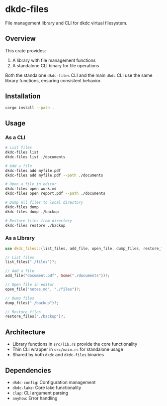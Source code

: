 # dkdc-files

File management library and CLI for dkdc virtual filesystem.

## Overview

This crate provides:
1. A library with file management functions
2. A standalone CLI binary for file operations

Both the standalone `dkdc-files` CLI and the main `dkdc` CLI use the same library functions, ensuring consistent behavior.

## Installation

```bash
cargo install --path .
```

## Usage

### As a CLI

```bash
# List files
dkdc-files list
dkdc-files list ./documents

# Add a file
dkdc-files add myfile.pdf
dkdc-files add myfile.pdf --path ./documents

# Open a file in editor
dkdc-files open work.md
dkdc-files open report.pdf --path ./documents

# Dump all files to local directory
dkdc-files dump
dkdc-files dump ./backup

# Restore files from directory
dkdc-files restore ./backup
```

### As a Library

```rust
use dkdc_files::{list_files, add_file, open_file, dump_files, restore_files};

// List files
list_files("./files")?;

// Add a file
add_file("document.pdf", Some("./documents"))?;

// Open file in editor
open_file("notes.md", "./files")?;

// Dump files
dump_files("./backup")?;

// Restore files
restore_files("./backup")?;
```

## Architecture

- Library functions in `src/lib.rs` provide the core functionality
- Thin CLI wrapper in `src/main.rs` for standalone usage
- Shared by both `dkdc` and `dkdc-files` binaries

## Dependencies

- `dkdc-config`: Configuration management
- `dkdc-lake`: Core lake functionality
- `clap`: CLI argument parsing
- `anyhow`: Error handling